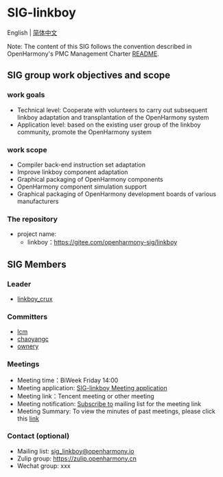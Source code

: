# SIG-linkboy
English | [简体中文](./sig_linkboy_cn.md)

Note: The content of this SIG follows the convention described in OpenHarmony's PMC Management Charter [README](/zh/pmc.md).

## SIG group work objectives and scope

### work goals
* Technical level: Cooperate with volunteers to carry out subsequent linkboy adaptation and transplantation of the OpenHarmony system
* Application level: based on the existing user group of the linkboy community, promote the OpenHarmony system

### work scope
* Compiler back-end instruction set adaptation
* Improve linkboy component adaptation
* Graphical packaging of OpenHarmony components
* OpenHarmony component simulation support
* Graphical packaging of OpenHarmony development boards of various manufacturers

### The repository 
- project name:
  - linkboy：https://gitee.com/openharmony-sig/linkboy


## SIG Members

### Leader
- [linkboy_crux](https://gitee.com/linkboy_crux)

### Committers
- [lcm](https://gitee.com/lcm)
- [chaoyangc](https://gitee.com/chaoyangc)
- [ownery](https://gitee.com/ownery)

### Meetings
 - Meeting time：BiWeek Friday 14:00
 - Meeting application: [SIG-linkboy Meeting application](https://shimo.im/sheets/sX5pBO7PwFkEsR1D)
 - Meeting link：Tencent meeting or other meeting
 - Meeting notification: [Subscribe to](https://lists.openatom.io/postorius/lists/sig_linkboy.openharmony.io) mailing list for the meeting link
 - Meeting Summary: To view the minutes of past meetings, please click this [link](https://gitee.com/openharmony-sig/sig-content/tree/master/linkboy/meetings)

### Contact (optional)

- Mailing list: [sig_linkboy@openharmony.io](https://lists.openatom.io/postorius/lists/sig_linkboy.openharmony.io)
- Zulip group: https://zulip.openharmony.cn
- Wechat group: xxx
